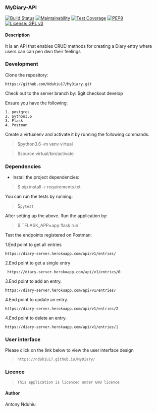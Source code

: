 ### MyDiary-API

[![Build Status](https://travis-ci.org/travis-ci/travis-web.svg?branch=master)](https://travis-ci.org/travis-ci/travis-web)
[![Maintainability](https://api.codeclimate.com/v1/badges/a99a88d28ad37a79dbf6/maintainability)](https://codeclimate.com/github/codeclimate/codeclimate/maintainability)
[![Test Coverage](https://api.codeclimate.com/v1/badges/a99a88d28ad37a79dbf6/test_coverage)](https://codeclimate.com/github/codeclimate/codeclimate/test_coverage)
[![PEP8](https://img.shields.io/badge/code%20style-pep8-orange.svg)](https://www.python.org/dev/peps/pep-0008/)
[![License: GPL v3](https://img.shields.io/badge/License-GPL%20v3-blue.svg)](https://www.gnu.org/licenses/gpl-3.0)



#### Description
It is an API that enables CRUD methods for creating a Diary entry where users can can pen dwn their feelings
### Development

Clone the repository: 

```https://github.com/Nduhiu17/MyDiary.git```

Check out to the server branch by:
$git checkout develop

Ensure you have the following:

```
1. postgres
2. python3.6
3. Flask
4. Postman
```

Create a virtualenv and activate it by running the following commands.
>$python3.6 -m venv virtual

>$source virtual/bin/activate

### Dependencies
- Install the project dependencies:
> $ pip install -r requirements.txt

You can run the tests by running:

>$```pytest```

After setting up the above. Run the application by:

>$```FLASK_APP=app flask run``

Test the endpoints registered  on Postman:

1.End point to get all entries

  ```https://diary-server.herokuapp.com/api/v1/entries/```

2.End point to get a single entry
 
 ``` https://diary-server.herokuapp.com/api/v1/entries/0```

3.End point to add an entry.

  ```https://diary-server.herokuapp.com/api/v1/entries/```

4.End point to update an entry.

  ```https://diary-server.herokuapp.com/api/v1/entries/2```

4.End point to delete an entry.

  ```https://diary-server.herokuapp.com/api/v1/entries/1```

### User interface

Please click on the link below to view the user interface design

  >```https://nduhiu17.github.io/MyDiary/```


### Licence

>```This application is licenced under GNU licence```


#### Author

Antony Nduhiu

